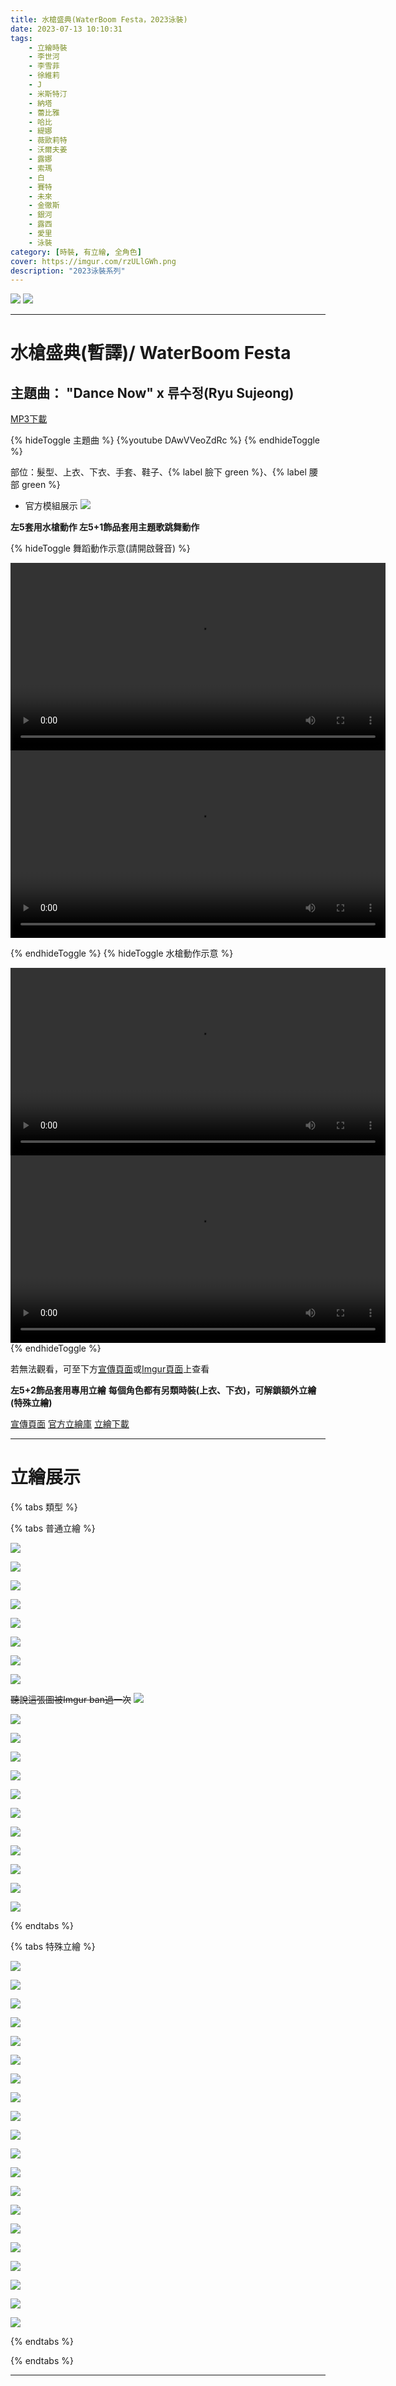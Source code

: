 ```yaml
---
title: 水槍盛典(WaterBoom Festa，2023泳裝)
date: 2023-07-13 10:10:31
tags:
    - 立繪時裝
    - 李世河
    - 李雪菲
    - 徐維莉
    - J
    - 米斯特汀
    - 納塔
    - 蕾比雅
    - 哈比
    - 緹娜
    - 薇歐莉特
    - 沃爾夫姜
    - 露娜
    - 索瑪
    - 白
    - 賽特
    - 未來
    - 金徹斯
    - 銀河
    - 露西
    - 愛里
    - 泳裝
category: [時裝, 有立繪, 全角色]
cover: https://imgur.com/rzULlGWh.png
description: "2023泳裝系列"
---
```


[![](https://imgur.com/jdDvzMEh.png)](https://imgur.com/jdDvzME.png)
[![](https://imgur.com/TaU1lFgh.png)](https://imgur.com/TaU1lFg.png)

---
# 水槍盛典(暫譯)/ WaterBoom Festa

## 主題曲： "Dance Now" x 류수정(Ryu Sujeong)
[MP3下載](https://closers.vod.nexoncdn.co.kr/event/2023/0713_event_BC377CF8306B8708/closers_2023summer_dancenow.zip)

{% hideToggle 主題曲 %}
{%youtube DAwVVeoZdRc %}
{% endhideToggle %}


部位：髮型、上衣、下衣、手套、鞋子、{% label 臉下 green %}、{% label 腰部 green %}

+ 官方模組展示
![](https://i.imgur.com/ufctiUc.png)

**左5套用水槍動作 左5+1飾品套用主題歌跳舞動作**

{% hideToggle 舞蹈動作示意(請開啟聲音) %}

<video height="300" controls="" preload="metadata" poster="" controlslist="nodownload" loop="">
    <source src="https://closers.vod.nexoncdn.co.kr/event/2023/0713_event_BC377CF8306B8708/CCFE192FD052804F.mp4" type="video/mp4">
</video>

<video height="300" controls="" preload="metadata" poster="" controlslist="nodownload" loop="">
    <source src="https://closers.vod.nexoncdn.co.kr/event/2023/0713_event_BC377CF8306B8708/CCFE292FD052804F.mp4" type="video/mp4">
</video>

{% endhideToggle %}
{% hideToggle 水槍動作示意 %}

<video height="300" controls="" preload="metadata" poster="" controlslist="nodownload" loop="">
    <source src="https://closers.vod.nexoncdn.co.kr/event/2023/0713_event_BC377CF8306B8708/CCFE392FD052804F.mp4" type="video/mp4">
</video>

<video height="300" controls="" preload="metadata" poster="" controlslist="nodownload" loop="">
    <source src="https://closers.vod.nexoncdn.co.kr/event/2023/0713_event_BC377CF8306B8708/CCFE492FD052804F.mp4" type="video/mp4">
</video>
{% endhideToggle %}

若無法觀看，可至下方[宣傳頁面](https://closers.nexon.com/Events2023/0713/Festa)或[Imgur頁面](https://imgur.com/a/kfii6OM)上查看

**左5+2飾品套用專用立繪**
**每個角色都有另類時裝(上衣、下衣)，可解鎖額外立繪(特殊立繪)**

[宣傳頁面](https://closers.nexon.com/Events2023/0713/Festa)
[官方立繪庫](https://closers.nexon.com/Pds/FanSiteKit)
[立繪下載](https://closers.vod.nexoncdn.co.kr/site/fansitekit/Closers_FansiteKit_WaterboomFesta_230713_9940CAA88B58FD9E.zip)


---
# 立繪展示

{% tabs 類型 %}
<!-- tab 普通角色立繪-->
{% tabs 普通立繪 %}
<!-- tab 李世河(Seha)-->
[![](https://i.imgur.com/ri1Rz32h.png)](https://i.imgur.com/ri1Rz32.png)
<!-- endtab -->
<!-- tab 李雪菲(Seulbi)-->
[![](https://i.imgur.com/mOqrpDqh.png)](https://i.imgur.com/mOqrpDq.png)
<!-- endtab -->
<!-- tab 徐維莉(Yuri)-->
[![](https://i.imgur.com/ek8cfDSh.png)](https://i.imgur.com/ek8cfDS.png)
<!-- endtab -->
<!-- tab J-->
[![](https://i.imgur.com/Gya49juh.png)](https://i.imgur.com/Gya49ju.png)
<!-- endtab -->
<!-- tab 米斯特汀(Tein)-->
[![](https://i.imgur.com/NwrIbb3h.png)](https://i.imgur.com/NwrIbb3.png)
<!-- endtab -->
<!-- tab 納塔(Nata)-->
[![](https://i.imgur.com/8b1EyAzh.png)](https://i.imgur.com/8b1EyAz.png)
<!-- endtab -->
<!-- tab 蕾比雅(Levia)-->
[![](https://i.imgur.com/d76UzvFh.png)](https://i.imgur.com/d76UzvF.png)
<!-- endtab -->
<!-- tab 哈比(Harpy)-->
[![](https://i.imgur.com/LXnQuZlh.png)](https://i.imgur.com/LXnQuZl.png)
<!-- endtab -->
<!-- tab 緹娜(Tina)-->
~~聽說這張圖被Imgur ban過一次~~
[![](https://imgur.com/mFAutSah.png)](https://imgur.com/mFAutSa.png)
<!-- endtab -->
<!-- tab 薇歐莉特(Violet)-->
[![](https://i.imgur.com/wm8zn1rh.png)](https://i.imgur.com/wm8zn1r.png)
<!-- endtab -->
<!-- tab 沃爾夫姜(Wolfgang)-->
[![](https://i.imgur.com/Oc4ftzFh.png)](https://i.imgur.com/Oc4ftzF.png)
<!-- endtab -->
<!-- tab 露娜(Luna)-->
[![](https://i.imgur.com/xfKCNa6h.png)](https://i.imgur.com/xfKCNa6.png)
<!-- endtab -->
<!-- tab 索瑪(Soma)-->
[![](https://i.imgur.com/Qh9oThyh.png)](https://i.imgur.com/Qh9oThy.png)
<!-- endtab -->
<!-- tab 白(Bai)-->
[![](https://i.imgur.com/Ap0Csbch.png)](https://i.imgur.com/Ap0Csbc.png)
<!-- endtab -->
<!-- tab 賽特(Seth)-->
[![](https://i.imgur.com/zLzIOwth.png)](https://i.imgur.com/zLzIOwt.png)
<!-- endtab -->
<!-- tab 未來(Mirae)-->
[![](https://i.imgur.com/b0tPyqsh.png)](https://i.imgur.com/b0tPyqs.png)
<!-- endtab -->
<!-- tab 徹斯(Chulsoo)-->
[![](https://i.imgur.com/rdnDH7sh.png)](https://i.imgur.com/rdnDH7s.png)
<!-- endtab -->
<!-- tab 銀河(Eunha)-->
[![](https://i.imgur.com/WuPz0gOh.png)](https://i.imgur.com/WuPz0gO.png)
<!-- endtab -->
<!-- tab 露西(Lucy)-->
[![](https://i.imgur.com/PNWeMaOh.png)](https://i.imgur.com/PNWeMaO.png)
<!-- endtab -->
<!-- tab 愛里(Aeri)-->
[![](https://i.imgur.com/YFcvpm9h.png)](https://i.imgur.com/YFcvpm9.png)
<!-- endtab -->
{% endtabs %}
<!-- endtab -->

<!-- tab 特殊角色立繪-->
{% tabs 特殊立繪 %}
<!-- tab 李世河(Seha)-->
[![](https://i.imgur.com/fzKKWtKh.png)](https://i.imgur.com/fzKKWtK.png)
<!-- endtab -->
<!-- tab 李雪菲(Seulbi)-->
[![](https://i.imgur.com/1eUPtpTh.png)](https://i.imgur.com/1eUPtpT.png)
<!-- endtab -->
<!-- tab 徐維莉(Yuri)-->
[![](https://i.imgur.com/28dNhrAh.png)](https://i.imgur.com/28dNhrA.png)
<!-- endtab -->
<!-- tab J-->
[![](https://i.imgur.com/Yx1kQRnh.png)](https://i.imgur.com/Yx1kQRn.png)
<!-- endtab -->
<!-- tab 米斯特汀(Tein)-->
[![](https://i.imgur.com/YhxUqzUh.png)](https://i.imgur.com/YhxUqzU.png)
<!-- endtab -->
<!-- tab 納塔(Nata)-->
[![](https://i.imgur.com/sBaViEMh.png)](https://i.imgur.com/sBaViEM.png)
<!-- endtab -->
<!-- tab 蕾比雅(Levia)-->
[![](https://i.imgur.com/GjmmlhKh.png)](https://i.imgur.com/GjmmlhK.png)
<!-- endtab -->
<!-- tab 哈比(Harpy)-->
[![](https://i.imgur.com/ANLPwIWh.png)](https://i.imgur.com/ANLPwIW.png)
<!-- endtab -->
<!-- tab 緹娜(Tina)-->
[![](https://i.imgur.com/NdPiEwZh.png)](https://i.imgur.com/NdPiEwZ.png)
<!-- endtab -->
<!-- tab 薇歐莉特(Violet)-->
[![](https://i.imgur.com/3VNDw7ih.png)](https://i.imgur.com/3VNDw7i.png)
<!-- endtab -->
<!-- tab 沃爾夫姜(Wolfgang)-->
[![](https://i.imgur.com/DtbPeifh.png)](https://i.imgur.com/DtbPeif.png)
<!-- endtab -->
<!-- tab 露娜(Luna)-->
[![](https://i.imgur.com/idtm8xEh.png)](https://i.imgur.com/idtm8xE.png)
<!-- endtab -->
<!-- tab 索瑪(Soma)-->
[![](https://i.imgur.com/6zuR2Thh.png)](https://i.imgur.com/6zuR2Th.png)
<!-- endtab -->
<!-- tab 白(Bai)-->
[![](https://i.imgur.com/Sgt2Av5h.png)](https://i.imgur.com/Sgt2Av5.png)
<!-- endtab -->
<!-- tab 賽特(Seth)-->
[![](https://i.imgur.com/cqrYYZMh.png)](https://i.imgur.com/cqrYYZM.png)
<!-- endtab -->
<!-- tab 未來(Mirae)-->
[![](https://i.imgur.com/Ktfcej4h.png)](https://i.imgur.com/Ktfcej4.png)
<!-- endtab -->
<!-- tab 徹斯(Chulsoo)-->
[![](https://i.imgur.com/cB3VVbMh.png)](https://i.imgur.com/cB3VVbM.png)
<!-- endtab -->
<!-- tab 銀河(Eunha)-->
[![](https://i.imgur.com/fZOzMexh.png)](https://i.imgur.com/fZOzMex.png)
<!-- endtab -->
<!-- tab 露西(Lucy)-->
[![](https://i.imgur.com/T6pycrCh.png)](https://i.imgur.com/T6pycrC.png)
<!-- endtab -->
<!-- tab 愛里(Aeri)-->
[![](https://i.imgur.com/sb75ys8h.png)](https://i.imgur.com/sb75ys8.png)
<!-- endtab -->
{% endtabs %}
<!-- endtab -->

{% endtabs %}

---
